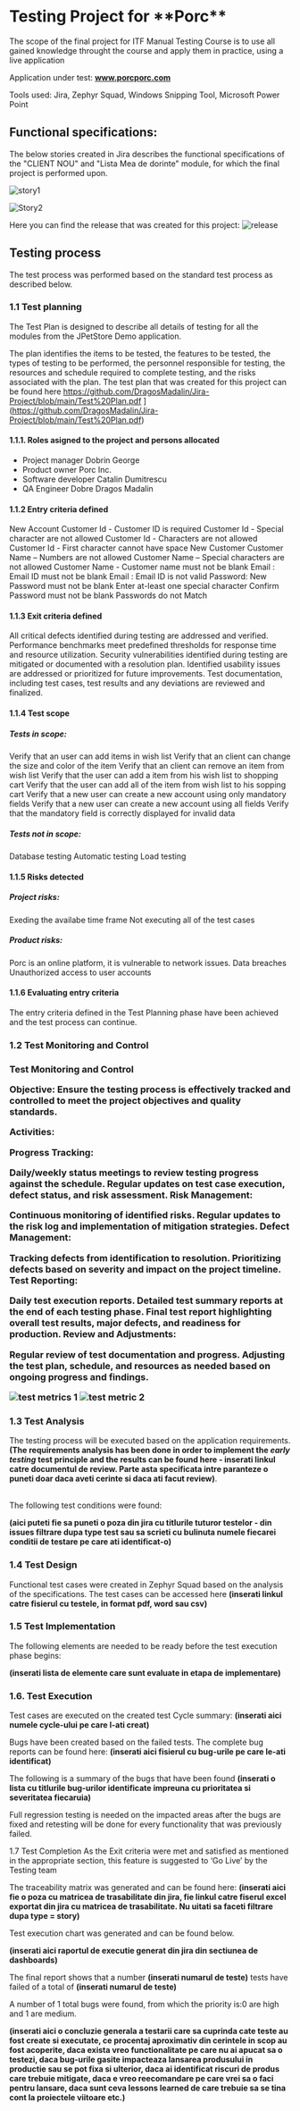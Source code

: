 <h1>Testing Project for **Porc**</h1>

The scope of the final project for ITF Manual Testing Course is to use all gained knowledge throught the course and apply them in practice, using a live application

Application under test: **www.porcporc.com**

Tools used: Jira, Zephyr Squad, 
Windows Snipping Tool, Microsoft Power Point
<h2>Functional specifications:</h2>

The below stories created in Jira describes the functional specifications of the "CLIENT NOU" and "Lista Mea de dorinte" module, for which the final project is performed upon.

![story1](https://github.com/DragosMadalin/Jira-Project/assets/166251306/80f6375d-f887-4e47-8939-a4e6c4c96273)

![Story2](https://github.com/DragosMadalin/Jira-Project/assets/166251306/ed430aa6-c763-4a47-8621-7e7b584a8c83)


Here you can find the release that was created for this project:
![release](https://github.com/DragosMadalin/Jira-Project/assets/166251306/5dd18e05-d4cd-4345-8ae1-4bf21d074838)


<h2>Testing process</h2>

The test process was performed based on the standard test process as described below.

<h3>1.1 Test planning</h3>

The Test Plan is designed to describe all details of testing for all the modules from the JPetStore Demo application.

The plan identifies the items to be tested, the features to be tested, the types of testing to be performed, the personnel responsible for testing, the resources and schedule required to complete testing, and the risks associated with the plan. The test plan that was created for this project can be found here https://github.com/DragosMadalin/Jira-Project/blob/main/Test%20Plan.pdf
](https://github.com/DragosMadalin/Jira-Project/blob/main/Test%20Plan.pdf)
<h4>1.1.1. Roles asigned to the project and persons allocated</h4>


<ul>
  <li>Project manager Dobrin George</li> 
  <li>Product owner Porc Inc.</li>
  <li>Software developer Catalin Dumitrescu</li>
  <li>QA Engineer Dobre Dragos Madalin</li>
</ul>

<h4> 1.1.2 Entry criteria defined </h4>

New Account
Customer Id - Customer ID is required
Customer Id - Special character are not allowed
Customer Id - Characters are not allowed
Customer Id - First character cannot have space
New Customer
Customer Name – Numbers are not allowed
Customer Name – Special characters are not allowed
Customer Name -  Customer name must not be blank
Email : Email ID must not be blank
Email : Email ID is not valid
Password:
New Password must not be blank
Enter at-least one special character
Confirm Password must not be blank
Passwords do not Match


<h4> 1.1.3 Exit criteria defined </h4>

All critical defects identified during testing are addressed and verified. 
Performance benchmarks meet predefined thresholds for response time and resource utilization. 
 Security vulnerabilities identified during testing are mitigated or documented with a resolution plan. 
Identified usability issues are addressed or prioritized for future improvements. 
Test documentation, including test cases, test results and any deviations are reviewed and finalized. 


<h4> 1.1.4 Test scope</h4>

<h5> Tests in scope: </h5>

Verify that  an user can add items in wish list
Verify that an client can change the size and color of the item
Verify that an client can remove an item from wish list
Verify that the user can add a item from his wish list to shopping cart
Verify that the user can add all of the item from wish list to his sopping cart
Verify that a new user can create a new account using only mandatory fields
Verify that a new user can create a new account using  all fields
Verify that the mandatory field is correctly displayed for invalid data

<h5>Tests not in scope: </h5>

Database testing
Automatic testing
Load testing

<h4>1.1.5 Risks detected</h4>

<h5>Project risks:</h5>

Exeding the availabe time frame
Not executing all of the test cases


<h5> Product risks: </h5>

Porc is an online platform, it is vulnerable to network issues.
Data breaches
Unauthorized access to user accounts


<h4>1.1.6 Evaluating entry criteria</h4>

The entry criteria defined in the Test Planning phase have been achieved and the test process can continue.

<h3>1.2 Test Monitoring and Control<h3>

Test Monitoring and Control

Objective: Ensure the testing process is effectively tracked and controlled to meet the project objectives and quality standards.

Activities:

Progress Tracking:

Daily/weekly status meetings to review testing progress against the schedule.
Regular updates on test case execution, defect status, and risk assessment.
Risk Management:

Continuous monitoring of identified risks.
Regular updates to the risk log and implementation of mitigation strategies.
Defect Management:

Tracking defects from identification to resolution.
Prioritizing defects based on severity and impact on the project timeline.
Test Reporting:

Daily test execution reports.
Detailed test summary reports at the end of each testing phase.
Final test report highlighting overall test results, major defects, and readiness for production.
Review and Adjustments:

Regular review of test documentation and progress.
Adjusting the test plan, schedule, and resources as needed based on ongoing progress and findings.

![test metrics 1](https://github.com/DragosMadalin/Jira-Project/assets/166251306/96438bb4-408a-4c12-8286-a2d17f100b75)
![test metric 2](https://github.com/DragosMadalin/Jira-Project/assets/166251306/28a94a37-faaf-4e0d-9fe7-c6dd21332aa5)


<h3> 1.3 Test Analysis </h3>
The testing process will be executed based on the application requirements. <b>(The requirements analysis has been done in order to implement the <i>early testing</i> test principle and the results can be found here - inserati linkul catre documentul de review. Parte asta specificata intre paranteze o puneti doar daca aveti cerinte si daca ati facut review)</b>. <br><br>

The following test conditions were found: <br>

**(aici puteti fie sa puneti o poza din jira cu titlurile tuturor testelor - din issues filtrare dupa type test sau sa scrieti cu bulinuta numele fiecarei conditii de testare pe care ati identificat-o)**

<h3>1.4 Test Design</h3>

Functional test cases were created in Zephyr Squad based on the analysis of the specifications. The test cases can be accessed here **(inserati linkul catre fisierul cu testele, in format pdf, word sau csv)**

<h3>1.5 Test Implementation</h3>

The following elements are needed to be ready before the test execution phase begins:

**(inserati lista de elemente care sunt evaluate in etapa de implementare)**

<h3>1.6. Test Execution </h3>

Test cases are executed on the created test Cycle summary: **(inserati aici numele cycle-ului pe care l-ati creat)**

Bugs have been created based on the failed tests. The complete bug reports can be found here: **(inserati aici fisierul cu bug-urile pe care le-ati identificat)**

The following is a summary of the bugs that have been found
**(inserati o lista cu titlurile bug-urilor identificate impreuna cu prioritatea si severitatea fiecaruia)**

Full regression testing is needed on the impacted areas after the bugs are fixed and retesting will be done for every functionality that was previously failed.

1.7 Test Completion
As the Exit criteria were met and satisfied as mentioned in the appropriate section, this feature is suggested to ‘Go Live’ by the Testing team

The traceability matrix was generated and can be found here: **(inserati aici fie o poza cu matricea de trasabilitate din jira, fie linkul catre fiserul excel exportat din jira cu matricea de trasabilitate. Nu uitati sa faceti filtrare dupa type = story)**

Test execution chart was generated and can be found below. 

**(inserati aici raportul de executie generat din jira din sectiunea de dashboards)**

The final report shows that a number **(inserati numarul de teste)** tests have failed of a total of **(inserati numarul de teste)**

A number of 1 total bugs were found, from which the priority is:0 are high and 1 are medium.

**(inserati aici o concluzie generala a testarii care sa cuprinda cate teste au fost create si executate, ce procentaj aproximativ din cerintele in scop au fost acoperite, daca exista vreo functionalitate pe care nu ai apucat sa o testezi, daca bug-urile gasite impacteaza lansarea produsului in productie sau se pot fixa si ulterior, daca ai identificat riscuri de produs care trebuie mitigate, daca e vreo reecomandare pe care vrei sa o faci pentru lansare, daca sunt ceva lessons learned de care trebuie sa se tina cont la proiectele viitoare etc.)**
